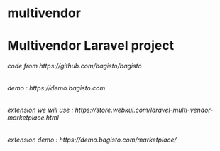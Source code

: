 # multivendor
<h1>Multivendor Laravel project</h1>
<h6>code from https://github.com/bagisto/bagisto</h6>
<h6>demo : https://demo.bagisto.com</h6>
<h6>extension we will use : https://store.webkul.com/laravel-multi-vendor-marketplace.html</h6>
<h6>extension demo : https://demo.bagisto.com/marketplace/</h6>
